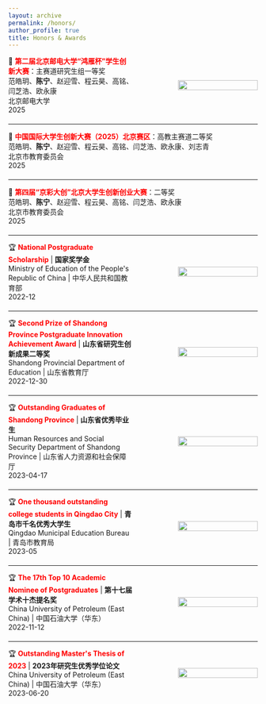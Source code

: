 ```yaml
---
layout: archive
permalink: /honors/
author_profile: true
title: Honors & Awards
---
```


<div style="display: flex; align-items: center; margin-bottom: 20px;">
  <div style="flex: 1;">
    🥇 <b><span style="color:red;">第二届北京邮电大学“鸿雁杯”学生创新大赛</span></b>：主赛道研究生组一等奖<br>
     范皓玥、<b>陈宁</b>、赵迎雪、程云昊、高铭、闫芝浩、欧永康<br>
     北京邮电大学<br>
     2025
  </div>
  <div style="flex: 1; text-align: right;">
    <img src="https://i.postimg.cc/9QQf7kbX/test1.png" width="80%">
  </div>
</div>

---

<div style="display: flex; align-items: center; margin-bottom: 20px;">
  <div style="flex: 1;">
    🥈 <b><span style="color:red;">中国国际大学生创新大赛（2025）北京赛区</span></b>：高教主赛道二等奖<br>
     范皓玥、<b>陈宁</b>、赵迎雪、程云昊、高铭、闫芝浩、欧永康、刘志青<br>
     北京市教育委员会<br>
     2025
  </div>
</div>

---

<div style="display: flex; align-items: center; margin-bottom: 20px;">
  <div style="flex: 1;">
    🥈 <b><span style="color:red;">第四届“京彩大创”北京大学生创新创业大赛</span></b>：二等奖<br>
     范皓玥、<b>陈宁</b>、赵迎雪、程云昊、高铭、闫芝浩、欧永康<br>
     北京市教育委员会<br>
     2025
  </div>
</div>

---

<div style="display: flex; align-items: center; margin-bottom: 20px;">
  <div style="flex: 1;">
    🏆 <b><span style="color:red;">National Postgraduate Scholarship</span></b> | <b>国家奖学金</b><br>
     Ministry of Education of the People's Republic of China | 中华人民共和国教育部<br>
     2022-12
  </div>
  <div style="flex: 1; text-align: right;">
    <img src="https://i.postimg.cc/7Yt0xKDh/zhengshu1.png" width="80%">
  </div>
</div>

---

<div style="display: flex; align-items: center; margin-bottom: 20px;">
  <div style="flex: 1;">
    🏆 <b><span style="color:red;">Second Prize of Shandong Province Postgraduate Innovation Achievement Award</span></b> | <b>山东省研究生创新成果二等奖</b><br>
     Shandong Provincial Department of Education | 山东省教育厅<br>
     2022-12-30
  </div>
  <div style="flex: 1; text-align: right;">
    <img src="https://i.postimg.cc/PfwXZgVF/image.png" width="80%">
  </div>
</div>

---

<div style="display: flex; align-items: center; margin-bottom: 20px;">
  <div style="flex: 1;">
    🏆 <b><span style="color:red;">Outstanding Graduates of Shandong Province</span></b> | <b>山东省优秀毕业生</b><br>
     Human Resources and Social Security Department of Shandong Province | 山东省人力资源和社会保障厅<br>
     2023-04-17
  </div>
  <div style="flex: 1; text-align: right;">
    <img src="https://i.postimg.cc/m24s9tHt/image.png" width="80%">
  </div>
</div>

---

<div style="display: flex; align-items: center; margin-bottom: 20px;">
  <div style="flex: 1;">
    🏆 <b><span style="color:red;">One thousand outstanding college students in Qingdao City</span></b> | <b>青岛市千名优秀大学生</b><br>
     Qingdao Municipal Education Bureau | 青岛市教育局<br>
     2023-05
  </div>
  <div style="flex: 1; text-align: right;">
    <img src="https://i.postimg.cc/9QJCCCzz/image.png" width="80%">
  </div>
</div>

---

<div style="display: flex; align-items: center; margin-bottom: 20px;">
  <div style="flex: 1;">
    🏆 <b><span style="color:red;">The 17th Top 10 Academic Nominee of Postgraduates</span></b> | <b>第十七届学术十杰提名奖</b><br>
     China University of Petroleum (East China) | 中国石油大学（华东）<br>
     2022-11-12
  </div>
  <div style="flex: 1; text-align: right;">
    <img src="https://i.postimg.cc/y6gdjgxj/2022.png" width="80%">
  </div>
</div>

---

<div style="display: flex; align-items: center; margin-bottom: 20px;">
  <div style="flex: 1;">
    🏆 <b><span style="color:red;">Outstanding Master's Thesis of 2023</span></b> | <b>2023年研究生优秀学位论文</b><br>
     China University of Petroleum (East China) | 中国石油大学（华东）<br>
     2023-06-20
  </div>
  <div style="flex: 1; text-align: right;">
    <img src="https://i.postimg.cc/NfCdcnBB/image.png" width="80%">
  </div>
</div>
